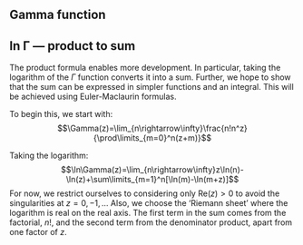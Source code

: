 <article>

# Gamma function

## ln &Gamma; &mdash; product to sum

The product formula enables more development. In particular, taking the logarithm of the $\Gamma$ function converts it into a sum. Further, we hope to show that the sum can be expressed in simpler functions and an integral. This will be achieved using Euler-Maclaurin formulas.

To begin this, we start with:
$$\Gamma(z)=\lim_{n\rightarrow\infty}\frac{n!n^z}{\prod\limits_{m=0}^n(z+m)}$$

Taking the logarithm:
$$\ln\Gamma(z)=\lim_{n\rightarrow\infty}z\ln(n)-\ln(z)+\sum\limits_{m=1}^n[\ln(m)-\ln(m+z)]$$
For now, we restrict ourselves to considering only $\mathrm{Re}(z)\gt0$ to avoid the singularities at $z=0,-1,\dots$ Also, we choose the ‘Riemann sheet’ where the logarithm is real on the real axis. The first term in the sum comes from the factorial, $n!$, and the second term from the denominator product, apart from one factor of $z$.



</article>